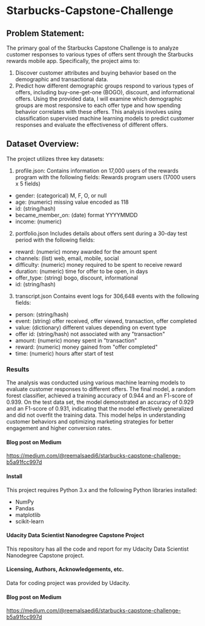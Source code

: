 # Starbucks-Capstone-Challenge
## Problem Statement:
The primary goal of the Starbucks Capstone Challenge is to analyze customer responses to various types of offers sent through the Starbucks rewards mobile app. Specifically, the project aims to:
1. Discover customer attributes and buying behavior based on the demographic and transactional data.
2. Predict how different demographic groups respond to various types of offers, including buy-one-get-one (BOGO), discount, and informational offers.
Using the provided data, I will examine which demographic groups are most responsive to each offer type and how spending behavior correlates with these offers. This analysis involves using classification supervised machine learning models to predict customer responses and evaluate the effectiveness of different offers.

## Dataset Overview:
The project utilizes three key datasets:
1. profile.json:
Contains information on 17,000 users of the rewards program with the following fields:
Rewards program users (17000 users x 5 fields)
- gender: (categorical) M, F, O, or null
- age: (numeric) missing value encoded as 118
- id: (string/hash)
- became_member_on: (date) format YYYYMMDD
- income: (numeric)

2. portfolio.json
Includes details about offers sent during a 30-day test period with the following fields:
- reward: (numeric) money awarded for the amount spent
- channels: (list) web, email, mobile, social
- difficulty: (numeric) money required to be spent to receive reward
- duration: (numeric) time for offer to be open, in days
- offer_type: (string) bogo, discount, informational
- id: (string/hash)
3. transcript.json
Contains event logs for 306,648 events with the following fields:
- person: (string/hash)
- event: (string) offer received, offer viewed, transaction, offer completed
- value: (dictionary) different values depending on event type
- offer id: (string/hash) not associated with any "transaction"
- amount: (numeric) money spent in "transaction"
- reward: (numeric) money gained from "offer completed"
- time: (numeric) hours after start of test

### Results
The analysis was conducted using various machine learning models to evaluate customer responses to different offers. The final model, a random forest classifier, achieved a training accuracy of 0.944 and an F1-score of 0.939. On the test data set, the model demonstrated an accuracy of 0.929 and an F1-score of 0.931, indicating that the model effectively generalized and did not overfit the training data. This model helps in understanding customer behaviors and optimizing marketing strategies for better engagement and higher conversion rates.


#### Blog post on Medium  
https://medium.com/@reemalsaedi6/starbucks-capstone-challenge-b5a91fcc997d

#### Install
This project requires Python 3.x and the following Python libraries installed:
- NumPy
- Pandas
- matplotlib
- scikit-learn
#### Udacity Data Scientist Nanodegree Capstone Project
This repository has all the code and report for my Udacity Data Scientist Nanodegree Capstone project.

#### Licensing, Authors, Acknowledgements, etc.
Data for coding project was provided by Udacity.
#### Blog post on Medium  
https://medium.com/@reemalsaedi6/starbucks-capstone-challenge-b5a91fcc997d
